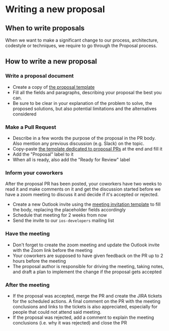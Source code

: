 Writing a new proposal
======================

## When to write proposals

When we want to make a significant change to our process, architecture, codestyle or techniques, we require to go through the Proposal process.

## How to write a new proposal

### Write a proposal document

* Create a copy of [the proposal template](../Proposals/Template_Proposal.md)
* Fill all the fields and paragraphs, describing your proposal the best you can.
* Be sure to be clear in your explanation of the problem to solve, the proposed solutions, but also potential limitations and the alternatives considered

### Make a Pull Request

* Describe in a few words the purpose of the proposal in the PR body. Also mention any previous discussion (e.g. Slack) on the topic.
* Copy-paste [the template dedicated to proposal PRs](https://raw.githubusercontent.com/babylonhealth/ios-playbook/master/.github/PULL_REQUEST_TEMPLATE/proposal.md) at the end and fill it
* Add the "Proposal" label to it
* When all is ready, also add the "Ready for Review" label

### Inform your coworkers

After the proposal PR has been posted, your coworkers have two weeks to read it and make comments on it and get the discussion started before we have a zoom meeting to discuss it and decide if it's accepted or rejected.

* Create a new Outlook invite using the [meeting invitation template](../Proposals/Template_Proposal_Meeting_Invitation.md) to fill the body, replacing the placeholder fields accordingly
* Schedule that meeting for 2 weeks from now
* Send the invite to our `ios-developers` mailing list


### Have the meeting

* Don't forget to create the zoom meeting and update the Outlook invite with the Zoom link before the meeting
* Your coworkers are supposed to have given feedback on the PR up to 2 hours before the meeting
* The proposal author is responsible for driving the meeting, taking notes, and draft a plan to implement the change if the proposal gets accepted

### After the meeting

* If the proposal was accepted, merge the PR and create the JIRA tickets for the scheduled actions. A final comment on the PR with the meeting conclusions and links to the tickets is also appreciated, especially for people that could not attend said meeting.
* If the proposal was rejected, add a comment to explain the meeting conclusions (i.e. why it was rejected) and close the PR

